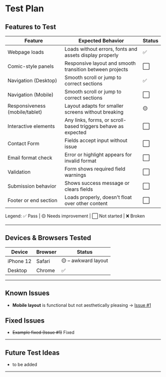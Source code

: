 # Test Plan

## Features to Test

| Feature                      | Expected Behavior                                            | Status |
|------------------------------|--------------------------------------------------------------|--------|
| Webpage loads                | Loads without errors, fonts and assets display properly      | ✅     |
| Comic-style panels           | Responsive layout and smooth transition between projects     | ⬜     |
| Navigation (Desktop)         | Smooth scroll or jump to correct sections                    | ✅     |
| Navigation (Mobile)          | Smooth scroll or jump to correct sections                    | ⬜     |
| Responsiveness (mobile/tablet) | Layout adapts for smaller screens without breaking         | 🟡     |
| Interactive elements         | Any links, forms, or scroll-based triggers behave as expected| ⬜     |
| Contact Form                 | Fields accept input without issue                            | ⬜     |
| Email format check           | Error or highlight appears for invalid format                | ⬜     |
| Validation                   | Form shows required field warnings                           | ⬜     |
| Submission behavior          | Shows success message or clears fields                       | ⬜     |
| Footer or end section        | Loads properly, doesn't float over other content             | ⬜     |

Legend: ✅ Pass | 🟡 Needs improvement | ⬜ Not started | ❌ Broken

---

## Devices & Browsers Tested

| Device        | Browser     | Status |
|---------------|-------------|--------|
| iPhone 12     | Safari      | 🟡 – awkward layout |
| Desktop       | Chrome      | ✅     |

---

## Known Issues

- **Mobile layout** is functional but not aesthetically pleasing → [Issue #1](https://github.com/jellyglitch/Tehillah-Kangamba/issues/1)  

## Fixed Issues

- ~~Example fixed (Issue #1)~~ Fixed

---

## Future Test Ideas

- to be added

---

